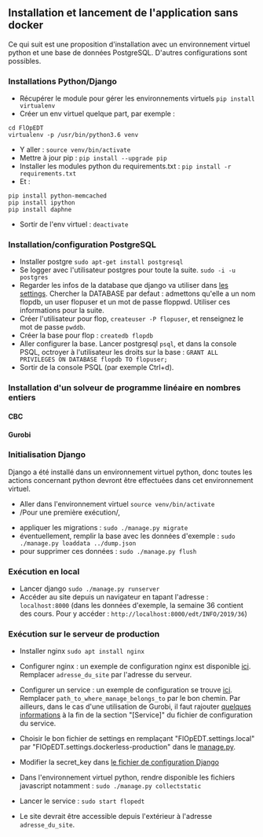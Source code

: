 ## Installation et lancement de l'application sans docker

Ce qui suit est une proposition d'installation avec un environnement
virtuel python et une base de données PostgreSQL. D'autres
configurations sont possibles.

### Installations Python/Django

- Récupérer le module pour gérer les environnements virtuels
```pip install virtualenv```
- Créer un env virtuel quelque part, par exemple :
```
cd FlOpEDT
virtualenv -p /usr/bin/python3.6 venv
```
- Y aller :
```source venv/bin/activate```
- Mettre à jour pip :
```pip install --upgrade pip```
- Installer les modules python du requirements.txt :
```pip install -r requirements.txt```
- Et :
```
pip install python-memcached
pip install ipython
pip install daphne
```
- Sortir de l'env virtuel :
```deactivate```


### Installation/configuration PostgreSQL 

- Installer postgre
`sudo apt-get install postgresql`
- Se logger avec l'utilisateur postgres pour toute la suite.
`sudo -i -u postgres`
- Regarder les infos de la database que django va utiliser dans [les
settings](https://framagit.org/flopedt/FlOpEDT/blob/master/FlOpEDT/FlOpEDT/settings/local.py). Chercher
la DATABASE par defaut : admettons qu'elle a un nom flopdb, un user
flopuser et un mot de passe floppwd. Utiliser ces informations pour la
suite.
- Créer l'utilisateur pour flop,
`createuser -P flopuser`,
et renseignez le mot de passe `pwddb`.
- Créer la base pour flop :
`createdb flopdb`
- Aller configurer la base. Lancer postgresql
`psql`,
et dans la console PSQL, octroyer à l'utilisateur les droits sur la base :
`GRANT ALL PRIVILEGES ON DATABASE flopdb TO flopuser;`
- Sortir de la console PSQL (par exemple Ctrl+d).

### Installation d'un solveur de programme linéaire en nombres entiers

#### CBC

#### Gurobi


### Initialisation Django

Django a été installé dans un environnement virtuel python, donc
toutes les actions concernant python devront être effectuées dans cet
environnement virtuel.

- Aller dans l'environnement virtuel
`source venv/bin/activate`
- /Pour une première exécution/, 
 + appliquer les migrations :
`sudo ./manage.py migrate`
 + éventuellement, remplir la base avec les données d'exemple :
`sudo ./manage.py loaddata ../dump.json`
 + pour supprimer ces données :
 `sudo ./manage.py flush`

### Exécution en local

- Lancer django
`sudo ./manage.py runserver`
- Accéder au site depuis un navigateur en tapant l'adresse :
`localhost:8000`
(dans les données d'exemple, la semaine 36 contient des cours. Pour y accéder :
`http://localhost:8000/edt/INFO/2019/36`)

### Exécution sur le serveur de production

- Installer nginx
`sudo apt install nginx`

- Configurer nginx : un exemple de configuration nginx est disponible
[ici](./edt-info.conf).
Remplacer `adresse_du_site` par l'adresse du serveur.

- Configurer un service : un exemple de configuration se trouve
[ici](./flopedt.service).
Remplacer `path_to_where_manage_belongs_to` par le bon chemin.
Par ailleurs, dans le cas d'une utilisation de Gurobi, il faut rajouter [quelques
informations](./flopedt.add)
à la fin de la section "[Service]" du fichier de configuration du service.

- Choisir le bon fichier de settings en remplaçant
  "FlOpEDT.settings.local" par
  "FlOpEDT.settings.dockerless-production" dans le [manage.py](../../manage.py).
- Modifier la secret_key dans [le fichier de configuration Django](../../FlOpEDT/settings/dockerless-production.py)

- Dans l'environnement virtuel python, rendre disponible les
  fichiers javascript notamment :
`sudo ./manage.py collectstatic`

- Lancer le service :
`sudo start flopedt`

- Le site devrait être accessible depuis l'extérieur à l'adresse
  `adresse_du_site`.
